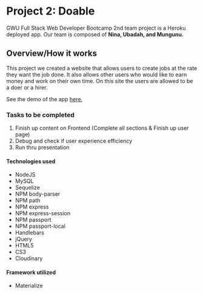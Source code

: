 # Project 2: Doable

GWU Full Stack Web Developer Bootcamp 2nd team project is a Heroku deployed app. Our team is composed of **Nina, Ubadah, and Mungunu.**

## Overview/How it works

This project we created a website that allows users to create jobs at the rate they want the job done. It also allows other users who would like to earn money and work on their own time. On this site the users are allowed to be a doer or a hirer. 

See the demo of the app [here.](https://nameless-hollows-17166.herokuapp.com/)

### Tasks to be completed
1. Finish up content on Frontend (Complete all sections & Finish up user page)
1. Debug and check if user experience efficiency
1. Run thru presentation

#### Technologies used
* NodeJS
* MySQL
* Sequelize
* NPM body-parser
* NPM path
* NPM express
* NPM express-session
* NPM passport
* NPM passport-local
* Handlebars
* jQuery
* HTML5
* CS3
* Cloudinary

#### Framework utilized
* Materialize
